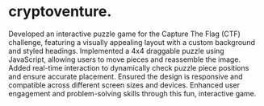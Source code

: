 # cryptoventure.
Developed an interactive puzzle game for the Capture The Flag (CTF) challenge, featuring a visually appealing layout with a custom background and styled headings. Implemented a 4x4 draggable puzzle using JavaScript, allowing users to move pieces and reassemble the image. Added real-time interaction to dynamically check puzzle piece positions and ensure accurate placement. Ensured the design is responsive and compatible across different screen sizes and devices. Enhanced user engagement and problem-solving skills through this fun, interactive game.
